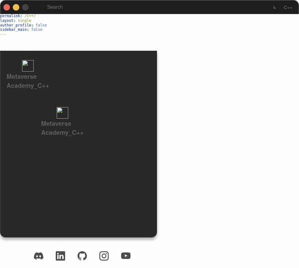 ```yaml
---
title: 
permalink: /C++/
layout: single
author_profile: false
sidebar_main: false
---
```



<head>
    <meta charset="UTF-8">
    <meta name="viewport" content="width=device-width, initial-scale=1.0">
    <style>
        * {
            box-sizing: border-box;
        }
        body {
            font-family: 'San Francisco', 'Helvetica Neue', Helvetica, Arial, sans-serif;
            margin: 0;
            padding: 0;
        }
        .circle1 {
            width: 21px;
            height: 21px;
            border-radius: 100%;
            margin-right: 9px;
            box-shadow: 0 1px 2px rgba(0, 0, 0, 0.18), 0 2px 4px rgba(0, 0, 0, 0.15);
        }
        .circle1:hover {
            box-shadow: 0 1px 2px rgba(0, 0, 0, 0.18), 0 2px 4px rgba(0, 0, 0, 0.15), 0 0 10px #ec695e;
            transition: box-shadow 0.3s ease;
        }
        .circle2 {
            width: 21px;
            height: 21px;
            border-radius: 100%;
            margin-right: 9px;
            box-shadow: 0 1px 2px rgba(0, 0, 0, 0.18), 0 2px 4px rgba(0, 0, 0, 0.15);
        }
        .circle2:hover {
            box-shadow: 0 1px 2px rgba(0, 0, 0, 0.18), 0 2px 4px rgba(0, 0, 0, 0.15), 0 0 10px #f5be4f;
            transition: box-shadow 0.3s ease;
        }
        .circle3 {
            width: 21px;
            height: 21px;
            border-radius: 100%;
            margin-right: 9px;
            box-shadow: 0 1px 2px rgba(0, 0, 0, 0.18), 0 2px 4px rgba(0, 0, 0, 0.15);
        }
        .circle3:hover {
            box-shadow: 0 1px 2px rgba(0, 0, 0, 0.18), 0 2px 4px rgba(0, 0, 0, 0.15), 0 0 10px #61c455;
            transition: box-shadow 0.3s ease;
        }
        .wrapper {
            display: flex;
            width: 100%;
            height: 640px;
            margin-top: 25px;
            padding-top: 63px;
        }
        .sidebar-wrapper {
            position: relative;
            width: 250px;
        }
        .mac-window {
            display: flex;
            justify-content: flex-start;
            align-items: center;
            background-color: #1e1e1e;
            height: 45px;
            padding-left: 10px;
            position: absolute;
            top: 0;
            width: 100%;
            box-shadow: none;
            box-shadow: 0 -1px 3px rgba(0, 0, 0, 0.18), 0 -2px 4px rgba(0, 0, 0, 0.15);
            border-top-left-radius: 18px;
            border-top-right-radius: 18px;
            border-left: 1px solid #898585;
            border-top: 1px solid #898585;
            border-right: 1px solid #898585;
            overflow: hidden; /* 추가: mac-window 내 요소들이 넘치지 않도록 설정 */
        }
            .mac-window .current-page {
                font-size: 15px; /* 사이드바 글자 크기와 일치 */
                color: #5f5f5f; /* 사이드바 글자 색상과 일치 */
                font-weight: bold; /* 사이드바 글자 두께와 일치 */
                margin-left: auto; /* 왼쪽의 다른 요소들과의 간격을 유지하고 오른쪽 정렬 */
                margin-right: 20px; /* 오른쪽 여백 추가 */
                white-space: nowrap; /* 추가: 텍스트가 한 줄로 유지되도록 설정 */
                overflow: hidden; /* 추가: 넘치는 텍스트를 숨김 */
                text-overflow: ellipsis; /* 추가: 넘치는 텍스트가 ...으로 표시되도록 설정 */
            }
        .sidebar {
            background-color: #282828;
            border-top-right-radius: 0;
            border-bottom-left-radius: 18px;
            border-bottom-right-radius: 18px;
            border-right: none;
            margin-top: -43px;
            border: 0px solid #57606a;
            box-shadow: 0 6px 8px rgba(0, 0, 0, 0.18), 0 8px 10px rgba(0, 0, 0, 0.15);
            height: 600px;
            overflow-y: auto;
            box-sizing: border-box;
            border-left: 1px solid #565756;
            border-bottom: 1px solid #565756;
            width: 100%;
            position: static;
        }
        .sidebar h2 {
            font-size: 30px;
            margin-bottom: 20px;
            color: white;
        }
        .sidebar ul {
            list-style-type: none;
            padding: 10px;
            display: flex;
            flex-wrap: wrap;
            flex-direction: row;
            justify-content: flex-start;
        }
        .sidebar li {
            padding: 10px;
            cursor: pointer;
            color: #5f5f5f;
            position: relative;
            font-size: 20px;
            font-weight: bold;
            flex: 0 0 calc(25% - 10px);
            box-sizing: border-box;
            margin-bottom: 40px;
        }
        .sidebar li::after {
            content: ""; /* 변경된 부분: 줄 제거 */
            position: absolute;
            bottom: 0;
            left: 0;
            right: 0;
            height: 2px;    
            background-color: transparent; /* 변경된 부분: 줄 제거 */
            transform: scaleX(0);
            transform-origin: left;
            transition: transform 0.3s;
        }
        .sidebar li:hover {
            color: #42e5e1; /* 변경된 부분: 텍스트 색상 변경 */
        }
        .sidebar li.active::after,
        .sidebar li:hover::after {
            transform: scaleX(1);
        }
        .image-text-container {
            display: flex;
            flex-direction: column;
            align-items: center;
            text-align: flex-start;
        }
        .input {
            margin: 30px;
            background: none;
            border: none;
            outline: none;
            max-width: 150px;
            padding: 10px 20px;
            font-size: 16px;
            color: #fff;
        }
        .sidebar li a {
            text-decoration: none;
            color: inherit;
        }
        .sidebar li a:hover {
            color: inherit;
        }
        /* tool tip_start*/
        ul {
        list-style: none;
        }
        .example-2 {
        display: flex;
        justify-content: center;
        align-items: center;
        }
        .example-2 .icon-content {
        margin: 0 10px;
        position: relative;
        }
        .example-2 .icon-content .tooltip {
        position: absolute;
        top: -30px;
        left: 50%;
        transform: translateX(-50%);
        color: #fff;
        padding: 6px 10px;
        border-radius: 5px;
        opacity: 0;
        visibility: hidden;
        font-size: 14px;
        transition: all 0.3s ease;
        }
        .example-2 .icon-content:hover .tooltip {
        opacity: 1;
        visibility: visible;
        top: -50px;
        }
        .example-2 .icon-content a {
        position: relative;
        overflow: hidden;
        display: flex;
        justify-content: center;
        align-items: center;
        width: 50px;
        height: 50px;
        border-radius: 50%;
        color: #4d4d4d;
        background-color: #fff;
        transition: all 0.3s ease-in-out;
        }
        .example-2 .icon-content a:hover {
        box-shadow: 3px 2px 45px 0px rgb(0 0 0 / 12%);
        }
        .example-2 .icon-content a svg {
        position: relative;
        z-index: 1;
        width: 30px;
        height: 30px;
        }
        .example-2 .icon-content a:hover {
        color: white;
        }
        .example-2 .icon-content a .filled {
        position: absolute;
        top: auto;
        bottom: 0;
        left: 0;
        width: 100%;
        height: 0;
        background-color: #000;
        transition: all 0.3s ease-in-out;
        }
        .example-2 .icon-content a:hover .filled {
        height: 100%;
        }
        .example-2 .icon-content a[data-social="linkedin"] .filled,
        .example-2 .icon-content a[data-social="linkedin"] ~ .tooltip {
        background-color: #0274b3;
        }
        .example-2 .icon-content a[data-social="github"] .filled,
        .example-2 .icon-content a[data-social="github"] ~ .tooltip {
        background-color: #24262a;
        }
        .example-2 .icon-content a[data-social="instagram"] .filled,
        .example-2 .icon-content a[data-social="instagram"] ~ .tooltip {
        background: linear-gradient(
            45deg,
            #405de6,
            #5b51db,
            #b33ab4,
            #c135b4,
            #e1306c,
            #fd1f1f
        );
        }
        .example-2 .icon-content a[data-social="youtube"] .filled,
        .example-2 .icon-content a[data-social="youtube"] ~ .tooltip {
        background-color: #ff0000;
        }
        /* tool tip_end*/
        .example-3 {
        display: flex;
        justify-content: center;
        align-items: center;
        }
        .example-3 .icon-content {
        margin: 0 10px;
        position: relative;
        }
        .example-3 .icon-content .tooltip {
        position: absolute;
        top: -30px;
        left: 50%;
        transform: translateX(-50%);
        color: #fff;
        padding: 6px 10px;
        border-radius: 5px;
        opacity: 0;
        visibility: hidden;
        font-size: 14px;
        transition: all 0.3s ease;
        }
        .example-3 .icon-content:hover .tooltip {
        opacity: 1;
        visibility: visible;
        top: -50px;
        }
        .example-3 .icon-content a {
        position: relative;
        overflow: hidden;
        display: flex;
        justify-content: center;
        align-items: center;
        width: 50px;
        height: 50px;
        border-radius: 50%;
        color: #4d4d4d;
        background-color: #fff;
        transition: all 0.3s ease-in-out;
        }
        .example-3 .icon-content a:hover {
        box-shadow: 3px 2px 45px 0px rgb(0 0 0 / 12%);
        }
        .example-3 .icon-content a svg {
        position: relative;
        z-index: 1;
        width: 30px;
        height: 30px;
        }
        .example-3 .icon-content a:hover {
        color: white;
        }
        .example-3 .icon-content a .filled {
        position: absolute;
        top: auto;
        bottom: 0;
        left: 0;
        width: 100%;
        height: 0;
        background-color: #000;
        transition: all 0.3s ease-in-out;
        }
        .example-3 .icon-content a:hover .filled {
        height: 100%;
        }
        .example-3 .icon-content a[data-social="discord"] .filled,
        .example-3 .icon-content a[data-social="discord"] ~ .tooltip {
        background-color: #7289da;
        }
        .example-3 .icon-content a[data-social="steam"] .filled,
        .example-3 .icon-content a[data-social="steam"] ~ .tooltip {
        background-color: #171d25;
        }
        .example-3 .icon-content a[data-social="instagram"] .filled,
        .example-3 .icon-content a[data-social="instagram"] ~ .tooltip {
        background: linear-gradient(
            45deg,
            #405de6,
            #5b51db,
            #b33ab4,
            #c135b4,
            #e1306c,
            #fd1f1f
        );
        }
        .example-3 .icon-content a[data-social="youtube"] .filled,
        .example-3 .icon-content a[data-social="youtube"] ~ .tooltip {
        background-color: #ff0000;
        }
    </style>
</head>

<body>
    <div class="mac-window">
        <div class="circle1" style="background-color: #ec695e;"></div>
        <div class="circle2" style="background-color: #f5be4f;"></div>
        <div class="circle3" style="background-color: #424242;"></div>
        <input placeholder="Search" class="input" name="text" type="text">
        <span class="current-page">↳ <img src="../images/mainfolder/blue.png" style="height: 15px; width: auto; margin-top: -4px;" alt=""> C++</span>
    </div>
    <div class="wrapper">
        <div class="sidebar">
            <ul>
                <li id="folder1">
                    <a href="https://umrealengine.github.io/MetaverseAcademy_PriorLearning/" class="image-text-container">
                        <img src="../images/mainfolder/blue.png" style="height: 37px; width: auto; margin-top: -4px;" alt="">
                        <span>Metaverse Academy_C++</span>
                    </a>
                </li>
                <li id="folder1">
                    <a>
                        <span></span>
                    </a>
                </li>
                <li id="folder1">
                    <a>
                        <span></span>
                    </a>
                </li>
                <li id="folder1">
                    <a>
                        <span></span>
                    </a>
                </li>
                <li id="folder1">
                    <a href="https://umrealengine.github.io/MetaverseAcademy_PriorLearning/" class="image-text-container">
                        <img src="../images/mainfolder/blue.png" style="height: 37px; width: auto; margin-top: -4px;" alt="">
                        <span>Metaverse Academy_C++</span>
                    </a>
                </li>
            </ul>
        </div>
        <div class="content" id="content"></div>
    </div>
    <script>
        const folders = document.querySelectorAll('.sidebar li');
        const content = document.getElementById('content');
        const input = document.querySelector('.input');
        const sidebarUl = document.querySelector('.sidebar ul');
        // Add the "active" class to the first folder
        folders[0].classList.add('active');
        function loadFolderContent(folder) {
            content.innerHTML = '';
        }
        folders.forEach(folder => {
            // 이벤트 리스너를 추가합니다.
            folder.addEventListener('click', () => {
                // Remove the "active" class from all the folders
                folders.forEach(f => f.classList.remove('active'));
                const folderId = folder.getAttribute('id');
                // Add the "active" class to the clicked folder
                folder.classList.add('active');
                loadFolderContent(folderId);
            });
            // 이벤트 리스너를 추가하여 마우스가 요소 위에 있을 때 "active" 클래스를 추가합니다.
            folder.addEventListener('mouseover', () => {
                folder.classList.add('active');
            });
            // 마우스가 요소 위에서 벗어날 때 "active" 클래스를 제거합니다.
            folder.addEventListener('mouseout', () => {
                folder.classList.remove('active');
            });
        });
        // Load the first folder by default
        loadFolderContent('folder1');
        input.addEventListener('input', function () {
            const searchText = input.value.toLowerCase();
            folders.forEach(folder => {
                const spanText = folder.querySelector('span').textContent.toLowerCase();
                if (spanText.includes(searchText)) {
                    folder.style.display = 'block';
                } else {
                    folder.style.display = 'none';
                }
            });
        });
        document.addEventListener('DOMContentLoaded', function () {
            var circle = document.querySelector('.circle1');
            circle.addEventListener('click', function () {
                window.location.href = 'https://umrealengine.github.io/main/';
            });
        });
        var circle2 = document.querySelector('.circle2');
        circle2.addEventListener('click', function () {
            history.back();
        });
        var circle3 = document.querySelector('.circle3');
        circle3.addEventListener('click', function () {
            history.forward();
        });
    </script>
</body>


<ul class="example-2">
  <li class="icon-content">
    <a href="https://discord.gg/hKFgS3Z5rQ" aria-label="Discord" data-social="discord">
      <div class="filled"></div>
      <svg
        viewBox="0 0 16 16"
        class="bi bi-discord"
        fill="currentColor"
        height="16"
        width="16"
        xmlns="http://www.w3.org/2000/svg"
      >
        <path
          d="M13.545 2.907a13.2 13.2 0 0 0-3.257-1.011.05.05 0 0 0-.052.025c-.141.25-.297.577-.406.833a12.2 12.2 0 0 0-3.658 0 8 8 0 0 0-.412-.833.05.05 0 0 0-.052-.025c-1.125.194-2.22.534-3.257 1.011a.04.04 0 0 0-.021.018C.356 6.024-.213 9.047.066 12.032q.003.022.021.037a13.3 13.3 0 0 0 3.995 2.02.05.05 0 0 0 .056-.019q.463-.63.818-1.329a.05.05 0 0 0-.01-.059l-.018-.011a9 9 0 0 1-1.248-.595.05.05 0 0 1-.02-.066l.015-.019q.127-.095.248-.195a.05.05 0 0 1 .051-.007c2.619 1.196 5.454 1.196 8.041 0a.05.05 0 0 1 .053.007q.121.1.248.195a.05.05 0 0 1-.004.085 8 8 0 0 1-1.249.594.05.05 0 0 0-.03.03.05.05 0 0 0 .003.041c.24.465.515.909.817 1.329a.05.05 0 0 0 .056.019 13.2 13.2 0 0 0 4.001-2.02.05.05 0 0 0 .021-.037c.334-3.451-.559-6.449-2.366-9.106a.03.03 0 0 0-.02-.019m-8.198 7.307c-.789 0-1.438-.724-1.438-1.612s.637-1.613 1.438-1.613c.807 0 1.45.73 1.438 1.613 0 .888-.637 1.612-1.438 1.612m5.316 0c-.788 0-1.438-.724-1.438-1.612s.637-1.613 1.438-1.613c.807 0 1.451.73 1.438 1.613 0 .888-.631 1.612-1.438 1.612"
        ></path>
      </svg>
    </a>
    <div class="tooltip">Discord</div>
  </li>
  <li class="icon-content">
    <a
      href="https://github.com/umrealengine"
      aria-label="LinkedIn"
      data-social="linkedin"
    >
      <div class="filled"></div>
      <svg
        xmlns="http://www.w3.org/2000/svg"
        width="16"
        height="16"
        fill="currentColor"
        class="bi bi-linkedin"
        viewBox="0 0 16 16"
        xml:space="preserve"
      >
        <path
          d="M0 1.146C0 .513.526 0 1.175 0h13.65C15.474 0 16 .513 16 1.146v13.708c0 .633-.526 1.146-1.175 1.146H1.175C.526 16 0 15.487 0 14.854zm4.943 12.248V6.169H2.542v7.225zm-1.2-8.212c.837 0 1.358-.554 1.358-1.248-.015-.709-.52-1.248-1.342-1.248S2.4 3.226 2.4 3.934c0 .694.521 1.248 1.327 1.248zm4.908 8.212V9.359c0-.216.016-.432.08-.586.173-.431.568-.878 1.232-.878.869 0 1.216.662 1.216 1.634v3.865h2.401V9.25c0-2.22-1.184-3.252-2.764-3.252-1.274 0-1.845.7-2.165 1.193v.025h-.016l.016-.025V6.169h-2.4c.03.678 0 7.225 0 7.225z"
          fill="currentColor"
        ></path>
      </svg>
    </a>
  </li>
  <li class="icon-content">
    <a href="https://github.com/umrealengine" aria-label="GitHub" data-social="github">
      <div class="filled"></div>
      <svg
        xmlns="http://www.w3.org/2000/svg"
        width="16"
        height="16"
        fill="currentColor"
        class="bi bi-github"
        viewBox="0 0 16 16"
        xml:space="preserve"
      >
        <path
          d="M8 0C3.58 0 0 3.58 0 8c0 3.54 2.29 6.53 5.47 7.59.4.07.55-.17.55-.38 0-.19-.01-.82-.01-1.49-2.01.37-2.53-.49-2.69-.94-.09-.23-.48-.94-.82-1.13-.28-.15-.68-.52-.01-.53.63-.01 1.08.58 1.23.82.72 1.21 1.87.87 2.33.66.07-.52.28-.87.51-1.07-1.78-.2-3.64-.89-3.64-3.95 0-.87.31-1.59.82-2.15-.08-.2-.36-1.02.08-2.12 0 0 .67-.21 2.2.82.64-.18 1.32-.27 2-.27s1.36.09 2 .27c1.53-1.04 2.2-.82 2.2-.82.44 1.1.16 1.92.08 2.12.51.56.82 1.27.82 2.15 0 3.07-1.87 3.75-3.65 3.95.29.25.54.73.54 1.48 0 1.07-.01 1.93-.01 2.2 0 .21.15.46.55.38A8.01 8.01 0 0 0 16 8c0-4.42-3.58-8-8-8"
          fill="currentColor"
        ></path>
      </svg>
    </a>
  </li>
  <li class="icon-content">
    <a
      href="https://github.com/umrealengine"
      aria-label="Instagram"
      data-social="instagram"
    >
      <div class="filled"></div>
      <svg
        xmlns="http://www.w3.org/2000/svg"
        width="16"
        height="16"
        fill="currentColor"
        class="bi bi-instagram"
        viewBox="0 0 16 16"
        xml:space="preserve"
      >
        <path
          d="M8 0C5.829 0 5.556.01 4.703.048 3.85.088 3.269.222 2.76.42a3.9 3.9 0 0 0-1.417.923A3.9 3.9 0 0 0 .42 2.76C.222 3.268.087 3.85.048 4.7.01 5.555 0 5.827 0 8.001c0 2.172.01 2.444.048 3.297.04.852.174 1.433.372 1.942.205.526.478.972.923 1.417.444.445.89.719 1.416.923.51.198 1.09.333 1.942.372C5.555 15.99 5.827 16 8 16s2.444-.01 3.298-.048c.851-.04 1.434-.174 1.943-.372a3.9 3.9 0 0 0 1.416-.923c.445-.445.718-.891.923-1.417.197-.509.332-1.09.372-1.942C15.99 10.445 16 10.173 16 8s-.01-2.445-.048-3.299c-.04-.851-.175-1.433-.372-1.941a3.9 3.9 0 0 0-.923-1.417A3.9 3.9 0 0 0 13.24.42c-.51-.198-1.092-.333-1.943-.372C10.443.01 10.172 0 7.998 0zm-.717 1.442h.718c2.136 0 2.389.007 3.232.046.78.035 1.204.166 1.486.275.373.145.64.319.92.599s.453.546.598.92c.11.281.24.705.275 1.485.039.843.047 1.096.047 3.231s-.008 2.389-.047 3.232c-.035.78-.166 1.203-.275 1.485a2.5 2.5 0 0 1-.599.919c-.28.28-.546.453-.92.598-.28.11-.704.24-1.485.276-.843.038-1.096.047-3.232.047s-2.39-.009-3.233-.047c-.78-.036-1.203-.166-1.485-.276a2.5 2.5 0 0 1-.92-.598 2.5 2.5 0 0 1-.6-.92c-.109-.281-.24-.705-.275-1.485-.038-.843-.046-1.096-.046-3.233s.008-2.388.046-3.231c.036-.78.166-1.204.276-1.486.145-.373.319-.64.599-.92s.546-.453.92-.598c.282-.11.705-.24 1.485-.276.738-.034 1.024-.044 2.515-.045zm4.988 1.328a.96.96 0 1 0 0 1.92.96.96 0 0 0 0-1.92m-4.27 1.122a4.109 4.109 0 1 0 0 8.217 4.109 4.109 0 0 0 0-8.217m0 1.441a2.667 2.667 0 1 1 0 5.334 2.667 2.667 0 0 1 0-5.334"
          fill="currentColor"
        ></path>
      </svg>
    </a>
  </li>
  <li class="icon-content">
    <a href="https://youtube.com/@umrealengine?si=wYfVSBnx9RfnGoCo" aria-label="Youtube" data-social="youtube">
      <div class="filled"></div>
      <svg
        xmlns="http://www.w3.org/2000/svg"
        width="16"
        height="16"
        fill="currentColor"
        class="bi bi-youtube"
        viewBox="0 0 16 16"
        xml:space="preserve"
      >
        <path
          d="M8.051 1.999h.089c.822.003 4.987.033 6.11.335a2.01 2.01 0 0 1 1.415 1.42c.101.38.172.883.22 1.402l.01.104.022.26.008.104c.065.914.073 1.77.074 1.957v.075c-.001.194-.01 1.108-.082 2.06l-.008.105-.009.104c-.05.572-.124 1.14-.235 1.558a2.01 2.01 0 0 1-1.415 1.42c-1.16.312-5.569.334-6.18.335h-.142c-.309 0-1.587-.006-2.927-.052l-.17-.006-.087-.004-.171-.007-.171-.007c-1.11-.049-2.167-.128-2.654-.26a2.01 2.01 0 0 1-1.415-1.419c-.111-.417-.185-.986-.235-1.558L.09 9.82l-.008-.104A31 31 0 0 1 0 7.68v-.123c.002-.215.01-.958.064-1.778l.007-.103.003-.052.008-.104.022-.26.01-.104c.048-.519.119-1.023.22-1.402a2.01 2.01 0 0 1 1.415-1.42c.487-.13 1.544-.21 2.654-.26l.17-.007.172-.006.086-.003.171-.007A100 100 0 0 1 7.858 2zM6.4 5.209v4.818l4.157-2.408z"
          fill="currentColor"
        ></path>
      </svg>
    </a>
  </li>
</ul>